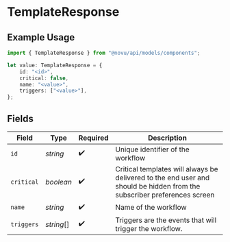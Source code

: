 # TemplateResponse

## Example Usage

```typescript
import { TemplateResponse } from "@novu/api/models/components";

let value: TemplateResponse = {
    id: "<id>",
    critical: false,
    name: "<value>",
    triggers: ["<value>"],
};
```

## Fields

| Field                                                                                                                   | Type                                                                                                                    | Required                                                                                                                | Description                                                                                                             |
| ----------------------------------------------------------------------------------------------------------------------- | ----------------------------------------------------------------------------------------------------------------------- | ----------------------------------------------------------------------------------------------------------------------- | ----------------------------------------------------------------------------------------------------------------------- |
| `id`                                                                                                                    | *string*                                                                                                                | :heavy_check_mark:                                                                                                      | Unique identifier of the workflow                                                                                       |
| `critical`                                                                                                              | *boolean*                                                                                                               | :heavy_check_mark:                                                                                                      | Critical templates will always be delivered to the end user and should be hidden from the subscriber preferences screen |
| `name`                                                                                                                  | *string*                                                                                                                | :heavy_check_mark:                                                                                                      | Name of the workflow                                                                                                    |
| `triggers`                                                                                                              | *string*[]                                                                                                              | :heavy_check_mark:                                                                                                      | Triggers are the events that will trigger the workflow.                                                                 |